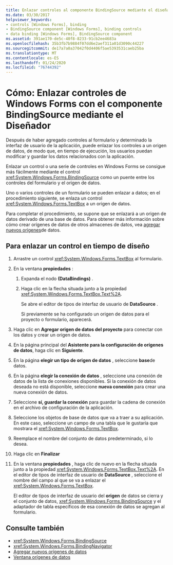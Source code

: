 ```yaml
---
title: Enlazar controles al componente BindingSource mediante el diseñador
ms.date: 03/30/2017
helpviewer_keywords:
- controls [Windows Forms], binding
- BindingSource component [Windows Forms], binding controls
- data binding [Windows Forms], BindingSource component
ms.assetid: 391ae170-de5c-40f8-8233-91cb2ee4683a
ms.openlocfilehash: 35b3fb7b9884f07dd6e2aef311a01d3090c44227
ms.sourcegitcommit: de17a7a0a37042f0d4406f5ae5393531caeb25ba
ms.translationtype: MT
ms.contentlocale: es-ES
ms.lasthandoff: 01/24/2020
ms.locfileid: "76744392"
---
```

# <a name="how-to-bind-windows-forms-controls-with-the-bindingsource-component-using-the-designer"></a>Cómo: Enlazar controles de Windows Forms con el componente BindingSource mediante el Diseñador
Después de haber agregado controles al formulario y determinado la interfaz de usuario de la aplicación, puede enlazar los controles a un origen de datos, de modo que, en tiempo de ejecución, los usuarios puedan modificar y guardar los datos relacionados con la aplicación.

 Enlazar un control o una serie de controles en Windows Forms se consigue más fácilmente mediante el control <xref:System.Windows.Forms.BindingSource> como un puente entre los controles del formulario y el origen de datos.

 Uno o varios controles de un formulario se pueden enlazar a datos; en el procedimiento siguiente, se enlaza un control <xref:System.Windows.Forms.TextBox> a un origen de datos.

 Para completar el procedimiento, se supone que se enlazará a un origen de datos derivado de una base de datos. Para obtener más información sobre cómo crear orígenes de datos de otros almacenes de datos, vea [agregar nuevos orígenes](/visualstudio/data-tools/add-new-data-sources)de datos.

## <a name="to-bind-a-control-at-design-time"></a>Para enlazar un control en tiempo de diseño

1. Arrastre un control <xref:System.Windows.Forms.TextBox> al formulario.

2. En la ventana **propiedades** :

    1. Expanda el nodo **(DataBindings)** .

    2. Haga clic en la flecha situada junto a la propiedad <xref:System.Windows.Forms.TextBox.Text%2A>.

         Se abre el editor de tipos de interfaz de usuario de **DataSource** .

         Si previamente se ha configurado un origen de datos para el proyecto o formulario, aparecerá.

3. Haga clic en **Agregar origen de datos del proyecto** para conectar con los datos y crear un origen de datos.

4. En la página principal del **Asistente para la configuración de orígenes de datos**, haga clic en **Siguiente**.

5. En la página **elegir un tipo de origen de datos** , seleccione **base**de datos.

6. En la página **elegir la conexión de datos** , seleccione una conexión de datos de la lista de conexiones disponibles. Si la conexión de datos deseada no está disponible, seleccione **nueva conexión** para crear una nueva conexión de datos.

7. Seleccione **sí, guardar la conexión** para guardar la cadena de conexión en el archivo de configuración de la aplicación.

8. Seleccione los objetos de base de datos que va a traer a su aplicación. En este caso, seleccione un campo de una tabla que le gustaría que mostrara el <xref:System.Windows.Forms.TextBox>.

9. Reemplace el nombre del conjunto de datos predeterminado, si lo desea.

10. Haga clic en **Finalizar**

11. En la ventana **propiedades** , haga clic de nuevo en la flecha situada junto a la propiedad <xref:System.Windows.Forms.TextBox.Text%2A>. En el editor de tipos de interfaz de usuario de **DataSource** , seleccione el nombre del campo al que se va a enlazar el <xref:System.Windows.Forms.TextBox>.

     El editor de tipos de interfaz de usuario del **origen** de datos se cierra y el conjunto de datos, <xref:System.Windows.Forms.BindingSource> y el adaptador de tabla específicos de esa conexión de datos se agregan al formulario.

## <a name="see-also"></a>Consulte también

- <xref:System.Windows.Forms.BindingSource>
- <xref:System.Windows.Forms.BindingNavigator>
- [Agregar nuevos orígenes de datos](/visualstudio/data-tools/add-new-data-sources)
- [Ventana orígenes de datos](https://docs.microsoft.com/previous-versions/visualstudio/visual-studio-2013/6ckyxa83(v=vs.120))

